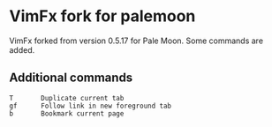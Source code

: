 # VimFx fork for palemoon
VimFx forked from version 0.5.17 for Pale Moon.
Some commands are added.

## Additional commands

    T       Duplicate current tab
    gf      Follow link in new foreground tab
    b       Bookmark current page
